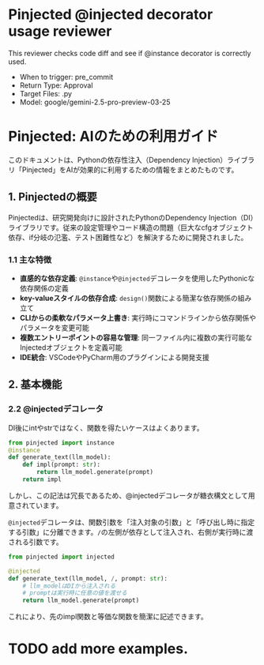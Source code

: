 # Pinjected @injected decorator usage reviewer
This reviewer checks code diff and see if @instance decorator is correctly used.
- When to trigger: pre_commit
- Return Type: Approval
- Target Files: .py
- Model: google/gemini-2.5-pro-preview-03-25

# Pinjected: AIのための利用ガイド

このドキュメントは、Pythonの依存性注入（Dependency Injection）ライブラリ「Pinjected」をAIが効果的に利用するための情報をまとめたものです。

## 1. Pinjectedの概要

Pinjectedは、研究開発向けに設計されたPythonのDependency Injection（DI）ライブラリです。従来の設定管理やコード構造の問題（巨大なcfgオブジェクト依存、if分岐の氾濫、テスト困難性など）を解決するために開発されました。

### 1.1 主な特徴

- **直感的な依存定義**: `@instance`や`@injected`デコレータを使用したPythonicな依存関係の定義
- **key-valueスタイルの依存合成**: `design()`関数による簡潔な依存関係の組み立て
- **CLIからの柔軟なパラメータ上書き**: 実行時にコマンドラインから依存関係やパラメータを変更可能
- **複数エントリーポイントの容易な管理**: 同一ファイル内に複数の実行可能なInjectedオブジェクトを定義可能
- **IDE統合**: VSCodeやPyCharm用のプラグインによる開発支援

## 2. 基本機能

### 2.2 @injectedデコレータ
DI後にintやstrではなく、関数を得たいケースはよくあります。
```python
from pinjected import instance
@instance
def generate_text(llm_model):
    def impl(prompt: str):
        return llm_model.generate(prompt)
    return impl
```
しかし、この記法は冗長であるため、@injectedデコレータが糖衣構文として用意されています。

`@injected`デコレータは、関数引数を「注入対象の引数」と「呼び出し時に指定する引数」に分離できます。`/`の左側が依存として注入され、右側が実行時に渡される引数です。
```python
from pinjected import injected

@injected
def generate_text(llm_model, /, prompt: str):
    # llm_modelはDIから注入される
    # promptは実行時に任意の値を渡せる
    return llm_model.generate(prompt)
```
これにより、先のimpl関数と等価な関数を簡潔に記述できます。

# TODO add more examples.